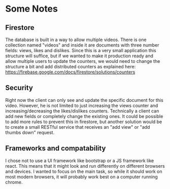 # Some Notes

## Firestore

The database is built in a way to allow multiple videos. There is one
collection named "videos" and inside it are documents with three number
fields: views, likes and dislikes.
Since this is a very small application this structure will suffice, but if we
wanted to make it production ready and allow multiple users to update the
counters, we would need to change the structure a bit and add distributed
counters as explained here:
https://firebase.google.com/docs/firestore/solutions/counters


## Security

Right now the client can only see and update the specific document for this
video. However, he is not limited to just increasing the views counter and
increasing/decreasing the likes/dislikes counters. Technically a client can
add new fields or completely change the existing ones. It could be possible
to add more rules to prevent this in firestore, but another solution would be
to create a small RESTful service that receives an "add view" or "add thumbs
down" request.

## Frameworks and compatability

I chose not to use a UI framework like bootstrap or a JS framework like react.
This means that it might look and run differently on different browsers and
devices. I wanted to focus on the main task, so while it should work on most
modern browsers, it will probably work best on a computer running chrome.
